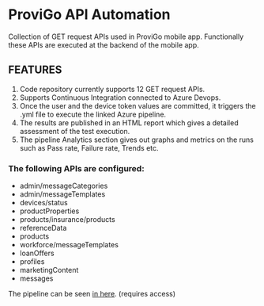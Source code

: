 # ProviGo API Automation

Collection of GET request APIs used in ProviGo mobile app. Functionally these APIs are executed at the backend of the mobile app.

## FEATURES

1. Code repository currently supports 12 GET request APIs.
2. Supports Continuous Integration connected to Azure Devops.
3. Once the user and the device token values are committed, it triggers the .yml file to execute the linked Azure pipeline.
4. The results are published in an HTML report which gives a detailed assessment of the test execution.
5. The pipeline Analytics section gives out graphs and metrics on the runs such as Pass rate, Failure rate, Trends etc.

### The following APIs are configured: ###
- admin/messageCategories
- admin/messageTemplates
- devices/status
- productProperties
- products/insurance/products
- referenceData
- products
- workforce/messageTemplates
- loanOffers
- profiles
- marketingContent
- messages

The pipeline can be seen [in here](https://dev.azure.com/IPF-International-Limited/CusApp/_build?definitionId=1197). (requires access)
